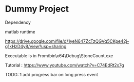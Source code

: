 # Dummy Project

Dependency

matlab runtime 

https://drive.google.com/file/d/1yeN647ZcTzQGVq5CKpe42j-g1kHzD4y8/view?usp=sharing

Executable is in  From\bin\x64\Debug\StoneCount.exe

Tutorial :
https://www.youtube.com/watch?v=C74EdRt2x7g

TODO:
1 add progress bar on long press event

